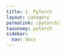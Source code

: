 ```yaml
---
title: 1. PyTorch
layout: category
permalink: /pytorch/
taxonomy: pytorch
sidebar:
  nav: docs
---
```


